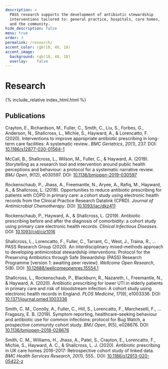```yaml
---
description: >
  PASS research supports the development of antibiotic stewardship
  interventions tailored to: general practice, hospitals, care homes,
  and the community.
hide_description: false
menu: true
order: 3
permalink: /research/
accent_color: rgb(10, 48, 18)
accent_image:
  background: rgb(10, 48, 18)
  overlay:    false
---
```


# Research

{% include_relative index_html.html %}


## Publications

<div class='references'>

<p id="Crayton2020">Crayton, E., Richardson, M., Fuller, C., Smith, C., Liu, S., Forbes, G., Anderson, N., Shallcross, L., Michie, S., Hayward, A., & Lorencatto, F. (2020). Interventions to improve appropriate antibiotic prescribing in long-term care facilities: A systematic review.. <i>BMC Geriatrics</i>, <i>20</i>(1), 237. DOI: <a target="_blank" href="https://doi.org/10.1186/s12877-020-01564-1">10.1186/s12877-020-01564-1</a></p>

<p id="McCall2019">McCall, B., Shallcross, L., Wilson, M., Fuller, C., &amp; Hayward, A. (2019). Storytelling as a research tool and intervention around public health perceptions and behaviour: a
protocol for a systematic narrative review. <i>BMJ Open</i>, <i>9</i>(12),
e030597. DOI: <a target="_blank" href="https://doi.org/10.1136/bmjopen-2019-030597">10.1136/bmjopen-2019-030597</a></p>

<p id="Rockenshaub2019a">Rockenschaub, P., Jhass, A., Freemantle, N., Aryee, A., Rafiq, M., Hayward, A., &amp; Shallcross, L. (2019). Opportunities to reduce antibiotic prescribing for patients with COPD in primary care: a cohort study using electronic health records from the Clinical Practice Research Datalink
(CPRD). <i>Journal of Antimicrobial Chemotherapy</i>. DOI: <a target="_blank" href="https://doi.org/10.1093/jac/dkz411">10.1093/jac/dkz411</a></p>

<p id="Rockenshaub2019b">Rockenschaub, P., Hayward, A., &amp; Shallcross, L. (2019). Antibiotic prescribing before and after the diagnosis of comorbidity: a cohort study using primary care electronic health
records. <i>Clinical Infectious Diseases</i>. DOI: <a target="_blank" href="https://doi.org/10.1093/cid/ciz1016">10.1093/cid/ciz1016</a></p>

<p id="Shallcross2020">Shallcross, L., Lorencatto, F., Fuller, C., Tarrant, C., West, J., Traina, R., … PASS Research Group (2020). An interdisciplinary mixed-methods approach to developing antimicrobial stewardship interventions: Protocol for the Preserving Antibiotics through Safe Stewardship (PASS) Research Programme [version 1: awaiting peer review]. <i>Wellcome Open Research</i>, 5(8). DOI: <a target="_blank" href="https://doi.org/10.12688/wellcomeopenres.15554.1">10.12688/wellcomeopenres.15554.1</a></p>

<p id="Shallcross2020b">Shallcross, L., Rockenschaub, P., Blackburn, R., Nazareth, I., Freemantle, N., & Hayward, A. (2020). Antibiotic prescribing for lower UTI in elderly patients in primary care and risk of bloodstream infection: A cohort study using electronic health records in England. <i>PLOS Medicine</i>, <i>17</i>(9), e1003336. DOI: <a target="_blank" href="https://doi.org/10.1371/journal.pmed.1003336">10.1371/journal.pmed.1003336</a></p>

<p id="Smith2018">Smith, C. M., Conolly, A., Fuller, C., Hill, S., Lorencatto, F., Marcheselli, F., … Fragaszy, E. B. (2019). Symptom reporting, healthcare-seeking behaviour and antibiotic use for common infections: protocol for Bug Watch, a prospective community cohort
study. <i>BMJ Open</i>, <i>9</i>(5), e028676. DOI: <a target="_blank" href="https://doi.org/10.1136/bmjopen-2018-028676">10.1136/bmjopen-2018-028676</a></p>

<p id="Smith2020">Smith, C. M., Williams, H., Jhass, A., Patel, S., Crayton, E., Lorencatto, F., Michie, S., Hayward, A. C., & Shallcross, L. J. (2020). Antibiotic prescribing in UK care homes 2016–2017: Retrospective cohort study of linked data. <i>BMC Health Services Research</i>, <i>20</i>(1), 555.. DOI: <a target="_blank" href="https://doi.org/10.1186/s12913-020-05422-z">10.1186/s12913-020-05422-z</a></p>
</div>



<script>
const details = document.querySelectorAll("details");

// Add the onclick listeners.
details.forEach((targetDetail) => {
  targetDetail.addEventListener("click", () => {
    // Close all the details that are not targetDetail.
    details.forEach((detail) => {
      if (detail !== targetDetail) {
        detail.removeAttribute("open");
      }
    });
  });
});</script>